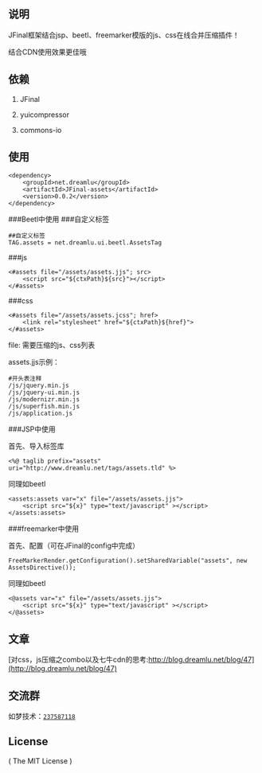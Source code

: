 ## 说明
JFinal框架结合jsp、beetl、freemarker模版的js、css在线合并压缩插件！

结合CDN使用效果更佳哦

## 依赖
1. JFinal

2. yuicompressor

3. commons-io

## 使用
```
<dependency>
    <groupId>net.dreamlu</groupId>
    <artifactId>JFinal-assets</artifactId>
    <version>0.0.2</version>
</dependency>
```

###Beetl中使用
###自定义标签
```
##自定义标签
TAG.assets = net.dreamlu.ui.beetl.AssetsTag
```
###js
```
<#assets file="/assets/assets.jjs"; src>
    <script src="${ctxPath}${src}"></script>
</#assets>
```
###css
```
<#assets file="/assets/assets.jcss"; href>
    <link rel="stylesheet" href="${ctxPath}${href}">
</#assets>
```

file: 需要压缩的js、css列表

assets.jjs示例：
```
#开头表注释
/js/jquery.min.js
/js/jquery-ui.min.js
/js/modernizr.min.js
/js/superfish.min.js
/js/application.js
```

###JSP中使用

首先、导入标签库
```
<%@ taglib prefix="assets" uri="http://www.dreamlu.net/tags/assets.tld" %>
```

同理如beetl
```
<assets:assets var="x" file="/assets/assets.jjs">
	<script src="${x}" type="text/javascript" ></script>
</assets:assets>
```
###freemarker中使用

首先、配置（可在JFinal的config中完成）
``` 
FreeMarkerRender.getConfiguration().setSharedVariable("assets", new AssetsDirective());
```

同理如beetl
```
<@assets var="x" file="/assets/assets.jjs">
	<script src="${x}" type="text/javascript" ></script>
</@assets>
```

## 文章
[对css，js压缩之combo以及七牛cdn的思考:http://blog.dreamlu.net/blog/47](http://blog.dreamlu.net/blog/47)

## 交流群
如梦技术：[`237587118`](http://shang.qq.com/wpa/qunwpa?idkey=f78fcb750b4f72c92ff4d375d2884dd69b552301a1f2681af956bd32700eb2c0)

## License

( The MIT License )